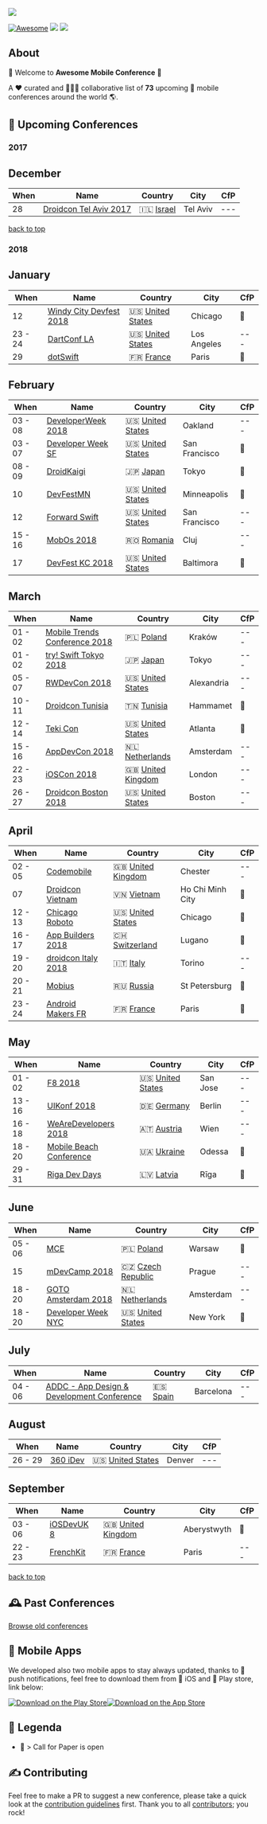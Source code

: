 ![](https://raw.githubusercontent.com/amobconf/awesome-mobile-conferences/master/.github/Awesome%20Conference.png)
 
<!-- 

PLEASE DO NOT UPDATE THIS FILE, UPDATE CONTENTS.JSON INSTEAD. THANK YOU :-)

 -->



[![Awesome](https://cdn.rawgit.com/sindresorhus/awesome/d7305f38d29fed78fa85652e3a63e154dd8e8829/media/badge.svg)](https://github.com/sindresorhus/awesome) ![](https://img.shields.io/badge/conferences-73-orange.svg) ![](https://img.shields.io/badge/last_update-December_21,_2017-green.svg)

## About
👋 Welcome to **Awesome Mobile Conference** 👋 

A ❤️ curated and 👬👫👭 collaborative list of **73** upcoming 📲  mobile conferences around the world 🌎.





## 📌 Upcoming Conferences
### 2017

## December
| When | Name | Country | City | CfP |
| --- | --- | --- | --- | --- |
| 28| [Droidcon Tel Aviv 2017](http://il.droidcon.com/2017/)|🇮🇱 [Israel](https://www.google.com/maps/search/?api=1&query=Sprinzak+2%2C+Tel+Aviv)| Tel Aviv | --- |
[back to top](#readme) 


### 2018

## January
| When | Name | Country | City | CfP |
| --- | --- | --- | --- | --- |
| 12| [Windy City Devfest 2018](https://www.eventbrite.com/e/windy-city-devfest-2018-tickets-39243027953)|🇺🇸 [United States](https://www.google.com/maps/search/?api=1&query=1000+West+Fulton+Street+320+North+Morgan+Street%2C+Chicago%2C+IL+60607%2C+United+States)| Chicago | 🎤 |
| 23 - 24| [DartConf LA](https://events.dartlang.org/2018/dartconf/)|🇺🇸 [United States](https://www.google.com/maps/search/?api=1&query=340+Main+St%2C+Venice%2C+CA+90291%2C+USA)| Los Angeles | --- |
| 29| [dotSwift](https://www.dotswift.io/)|🇫🇷 [France](https://www.google.com/maps/search/?api=1&query=Th%C3%A9%C3%A2tre+de+Paris%2C+15+Rue+Blanche%2C+75009+Paris)| Paris | 🎤 |

## February
| When | Name | Country | City | CfP |
| --- | --- | --- | --- | --- |
| 03 - 08| [DeveloperWeek 2018](http://www.developerweek.com)|🇺🇸 [United States](https://www.google.com/maps/search/?api=1&query=550+10th+Street%2C+Oakland%2C+CA+94607)| Oakland | --- |
| 03 - 07| [Developer Week SF](http://www.developerweek.com)|🇺🇸 [United States](https://www.google.com/maps/search/?api=1&query=550+10th+St%2C+Oakland%2C+CA+94607%2C+USA)| San Francisco | 🎤 |
| 08 - 09| [DroidKaigi](https://droidkaigi.jp/2018/en/)|🇯🇵 [Japan](https://www.google.com/maps/search/?api=1&query=Bellesalle+Shinjuku+Grand+Conference+Center%2C+Shinjuku+City%2C+Tokyo+160-0023)| Tokyo | 🎤 |
| 10| [DevFestMN](https://devfest.mn)|🇺🇸 [United States](https://www.google.com/maps/search/?api=1&query=1000+Lasalle+Ave%2C+Minneapolis%2C+MN+55403%2C+USA)| Minneapolis | 🎤 |
| 12| [Forward Swift](https://forwardswift.com)|🇺🇸 [United States](https://www.google.com/maps/search/?api=1&query=San+Francisco)| San Francisco | --- |
| 15 - 16| [MobOs 2018](http://romobos.com)|🇷🇴 [Romania](https://www.google.com/maps/search/?api=1&query=Cluj+Napoca)| Cluj | --- |
| 17| [DevFest KC 2018](https://devfestkc.com/home)|🇺🇸 [United States](https://www.google.com/maps/search/?api=1&query=1228+Baltimore+Ave%2C+Kansas+City%2C+MO+64105%2C+USA)| Baltimora | 🎤 |

## March
| When | Name | Country | City | CfP |
| --- | --- | --- | --- | --- |
| 01 - 02| [Mobile Trends Conference 2018](http://www.mobiletrends.pl)|🇵🇱 [Poland](https://www.google.com/maps/search/?api=1&query=Krak%C3%B3w)| Kraków | --- |
| 01 - 02| [try! Swift Tokyo 2018](https://www.tryswift.co/events/2018/tokyo/en/)|🇯🇵 [Japan](https://www.google.com/maps/search/?api=1&query=Japan%2C+%E3%80%92160-0023+%E6%9D%B1%E4%BA%AC%E9%83%BD%E6%96%B0%E5%AE%BF%E5%8C%BA+%E8%A5%BF%E6%96%B0%E5%AE%BF8-17%E2%88%92%EF%BC%91+%E4%BD%8F%E5%8F%8B%E4%B8%8D%E5%8B%95%E7%94%A3%E6%96%B0%E5%AE%BF%E3%82%B0%E3%83%A9%E3%83%B3%E3%83%89%E3%82%BF%E3%83%AF%E3%83%BC5F)| Tokyo | --- |
| 05 - 07| [RWDevCon 2018](https://www.rwdevcon.com)|🇺🇸 [United States](https://www.google.com/maps/search/?api=1&query=The+Westin+Alexandria+Hotel%2C+VA)| Alexandria | --- |
| 10 - 11| [Droidcon Tunisia](https://www.facebook.com/events/152593448588363/)|🇹🇳 [Tunisia](https://www.google.com/maps/search/?api=1&query=Hammamet%2C+Tunisia)| Hammamet | 🎤 |
| 12 - 14| [Teki Con](https://teki-con.com)|🇺🇸 [United States](https://www.google.com/maps/search/?api=1&query=1374+West+Peachtree+Street%2C+Atlanta%2C+GA+30309)| Atlanta | 🎤 |
| 15 - 16| [AppDevCon 2018](http://appdevcon.nl)|🇳🇱 [Netherlands](https://www.google.com/maps/search/?api=1&query=ArenA+Boulevard+600%2C+1101+DS+Amsterdam-Zuidoost%2C+Netherlands)| Amsterdam | --- |
| 22 - 23| [iOSCon 2018](https://skillsmatter.com/conferences/9319-ioscon-2018-the-conference-for-ios-and-swift-developers)|🇬🇧 [United Kingdom](https://www.google.com/maps/search/?api=1&query=10+South+Pl%2C+London+EC2M+7EB%2C+UK)| London | --- |
| 26 - 27| [Droidcon Boston 2018](http://www.droidcon-boston.com)|🇺🇸 [United States](https://www.google.com/maps/search/?api=1&query=Calderwood+Pavilion%2C+527+Tremont+Street%2C+Boston%2C+MA+02116%2C+United+States)| Boston | --- |

## April
| When | Name | Country | City | CfP |
| --- | --- | --- | --- | --- |
| 02 - 05| [Codemobile](http://www.codemobile.co.uk/)|🇬🇧 [United Kingdom](https://www.google.com/maps/search/?api=1&query=University+of+Chester%2C+Parkgate+Road%2C+Chester%2C+UK)| Chester | --- |
| 07| [Droidcon Vietnam](http://droidconvn.com)|🇻🇳 [Vietnam](https://www.google.com/maps/search/?api=1&query=702+Nguyen+Van+Linh%2C+District+7%2C+T%C3%A2n+Phong%2C+Ho+Chi+Minh+City%2C+H%E1%BB%93+Ch%C3%AD+Minh%2C+Vietnam)| Ho Chi Minh City | 🎤 |
| 12 - 13| [Chicago Roboto](http://chicagoroboto.com)|🇺🇸 [United States](https://www.google.com/maps/search/?api=1&query=2%2C+247+E+Ontario+St%2C+Chicago%2C+IL+60611%2C+USA)| Chicago | 🎤 |
| 16 - 17| [App Builders 2018](https://appbuilders.ch)|🇨🇭 [Switzerland](https://www.google.com/maps/search/?api=1&query=Lugano%2C+Switzerland)| Lugano | 🎤 |
| 19 - 20| [droidcon Italy 2018](http://it.droidcon.com/2018/)|🇮🇹 [Italy](https://www.google.com/maps/search/?api=1&query=Via+Nizza%2C+280%2C+10126+Torino+TO%2C+Italy)| Torino | --- |
| 20 - 21| [Mobius](https://mobiusconf.com/en/)|🇷🇺 [Russia](https://www.google.com/maps/search/?api=1&query=St+Petersburg%2C+Russia)| St Petersburg  | 🎤 |
| 23 - 24| [Android Makers FR](http://androidmakers.fr/)|🇫🇷 [France](https://www.google.com/maps/search/?api=1&query=Le+Beffroi+2+Place+Emile+Cresp%2C+Montrouge)| Paris | 🎤 |

## May
| When | Name | Country | City | CfP |
| --- | --- | --- | --- | --- |
| 01 - 02| [F8 2018](https://www.f8.com)|🇺🇸 [United States](https://www.google.com/maps/search/?api=1&query=San+Jose%2C+CA)| San Jose | --- |
| 13 - 16| [UIKonf 2018](http://www.uikonf.com)|🇩🇪 [Germany](https://www.google.com/maps/search/?api=1&query=Holzmarktstra%C3%9Fe+33%2C+10243+Berlin%2C+Germany)| Berlin | --- |
| 16 - 18| [WeAreDevelopers 2018](https://www.wearedevelopers.com/congress/)|🇦🇹 [Austria](https://www.google.com/maps/search/?api=1&query=Bruno-Kreisky-Platz+1%2C+1220+Wien%2C+Austria)| Wien | --- |
| 18 - 20| [Mobile Beach Conference](http://mobilebeach.rocks)|🇺🇦 [Ukraine](https://www.google.com/maps/search/?api=1&query=%D0%9F%D0%BB%D1%8F%D0%B6+%D0%90%D1%80%D0%BA%D0%B0%D0%B4%D1%96%D1%8F%2C+Odesa%2C+Odessa+Oblast%2C+Ukraine%2C+65000)| Odessa | 🎤 |
| 29 - 31| [Riga Dev Days](https://rigadevdays.lv)|🇱🇻 [Latvia](https://www.google.com/maps/search/?api=1&query=13.+janv%C4%81ra+iela+8%2C+Latgales+priek%C5%A1pils%C4%93ta%2C+R%C4%ABga%2C+LV-1050%2C+Latvia)| Rīga | 🎤 |

## June
| When | Name | Country | City | CfP |
| --- | --- | --- | --- | --- |
| 05 - 06| [MCE](https://2018.mceconf.com)|🇵🇱 [Poland](https://www.google.com/maps/search/?api=1&query=Pa%C5%82ac+Kultury+i+Nauki%2C+plac+Defilad+1%2C+00-901+Warszawa%2C+Poland)| Warsaw | 🎤 |
| 15| [mDevCamp 2018](https://mdevcamp.eu/)|🇨🇿 [Czech Republic](https://www.google.com/maps/search/?api=1&query=Prague%2C+Czech+Republic)| Prague | --- |
| 18 - 20| [GOTO Amsterdam 2018](https://gotoams.nl)|🇳🇱 [Netherlands](https://www.google.com/maps/search/?api=1&query=Beurs+van+Berlage%2C+Damrak+243%2C+1012+ZJ+Amsterdam)| Amsterdam | --- |
| 18 - 20| [Developer Week NYC](http://www.developerweek.com/NYC/)|🇺🇸 [United States](https://www.google.com/maps/search/?api=1&query=72+Noble+St%2C+Brooklyn%2C+NY+11222%2C+USA)| New York | 🎤 |

## July
| When | Name | Country | City | CfP |
| --- | --- | --- | --- | --- |
| 04 - 06| [ADDC - App Design & Development Conference](https://addconf.com)|🇪🇸 [Spain](https://www.google.com/maps/search/?api=1&query=Avinguda+Diagonal%2C+547%2C+08029+Barcelona%2C+Spain)| Barcelona | --- |

## August
| When | Name | Country | City | CfP |
| --- | --- | --- | --- | --- |
| 26 - 29| [360 iDev](http://360idev.com)|🇺🇸 [United States](https://www.google.com/maps/search/?api=1&query=1750+Welton+St%2C+Denver%2C+CO+80202%2C+USA)| Denver | --- |

## September
| When | Name | Country | City | CfP |
| --- | --- | --- | --- | --- |
| 03 - 06| [iOSDevUK 8](https://www.iosdevuk.com)|🇬🇧 [United Kingdom](https://www.google.com/maps/search/?api=1&query=Aberystwyth)| Aberystwyth | 🎤 |
| 22 - 23| [FrenchKit](http://frenchkit.fr)|🇫🇷 [France](https://www.google.com/maps/search/?api=1&query=2-4+Impasse+Lamier%2C+75011+Paris%2C+France)| Paris | --- |
[back to top](#readme) 



## 🕰 Past Conferences

[Browse old conferences](https://github.com/amobconf/awesome-mobile-conferences/blob/master/PAST.md)


## 📱 Mobile Apps

We developed also two mobile apps to stay always updated, thanks to 💌 push notifications, feel free to download them from 🍏 iOS and 🤖 Play store, link below:

[![Download on the Play Store](https://raw.githubusercontent.com/matteocrippa/awesome-mobile-conferences-android/master/.github/google-play-badge.png)](https://play.google.com/store/apps/details?id=conference.mobile.awesome.boostco.de.amc)[![Download on the App Store](https://github.com/amobconf/awesome-mobile-conferences/blob/master/.github/appstore.png?raw=true)](https://itunes.apple.com/us/app/awesome-mobile-conferences/id1289255473?ls=1&mt=8)

## 🔰 Legenda

- 🎤  > Call for Paper is open

## ✍️ Contributing


Feel free to make a PR to suggest a new conference, please take a quick look at the [contribution guidelines](.github/CONTRIBUTING.md) first. Thank you to all [contributors](https://github.com/amobconf/awesome-mobile-conferences/graphs/contributors); you rock!